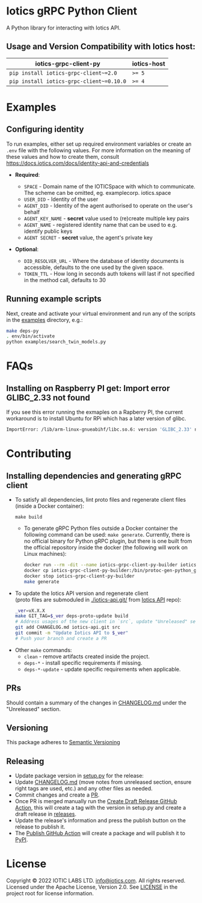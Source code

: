 # Iotics gRPC Python Client
A Python library for interacting with Iotics API.


## Usage and Version Compatibility with Iotics host:

| iotics-grpc-client-py | iotics-host |
|----------------------| ----------- |
|      `pip install iotics-grpc-client~=2.0`       | `>= 5`       |
|      `pip install iotics-grpc-client~=0.10.0`      | `>= 4`     |



# Examples
## Configuring identity
To run examples, either set up required environment variables or create an `.env` file with the following values. For
more information on the meaning of these values and how to create them, consult https://docs.iotics.com/docs/identity-api-and-credentials
* __Required__:
  * `SPACE` - Domain name of the IOTICSpace with which to communicate. The scheme can be omitted, eg. examplecorp.
    iotics.space
  * `USER_DID` - Identity of the user
  * `AGENT_DID` - Identity of the agent authorised to operate on the user's behalf
  * `AGENT_KEY_NAME` - __secret__ value used to (re)create multiple key pairs
  * `AGENT_NAME` - registered identity name that can be used to e.g. identify public keys
  * `AGENT SECRET` - __secret__ value, the agent's private key

* __Optional__:
  * `DID_RESOLVER_URL` - Where the database of identity documents is accessible, defaults to the one used by the given 
    space.
  * `TOKEN_TTL` - How long in seconds auth tokens will last if not specified in the method call, defaults to 30
## Running example scripts
Next, create and activate your virtual environment and run any of the scripts in the [examples](https://github.com/Iotic-Labs/iotics-grpc-client-py/tree/main/examples) directory, 
e.g.:
```bash
make deps-py
. env/bin/activate
python examples/search_twin_models.py
```


# FAQs

## Installing on Raspberry PI get: Import error GLIBC_2.33 not found

If you see this error running the exmaples on a Rapberry PI, the current workaround is to install Ubuntu for RPi which has a later version of glibc.

```bash
ImportError: /lib/arm-linux-gnueabihf/libc.so.6: version 'GLIBC_2.33' not found (required by /home/pi/work/starting/iotics-grpc-client-py/env/lib/python3.9/site-packages/grpc/_cython/cygrpc.cpython-39-arm-linux-gnueabihf.so)
```



# Contributing


## Installing dependencies and generating gRPC client
* To satisfy all dependencies, lint proto files and regenerate client files (inside a Docker container):
  ```shell
  make build
  ```
  * To generate gRPC Python files outside a Docker container the following command can be used: `make generate`.
    Currently, there is no official binary for Python gRPC plugin, but there is one built from the official repository
    inside the docker (the following will work on Linux machines):
    ```bash
    docker run --rm -dit --name iotics-grpc-client-py-builder iotics-grpc-client-py-builder /bin/bash
    docker cp iotics-grpc-client-py-builder:/bin/protoc-gen-python_grpc env/bin/protoc-gen-python_grpc
    docker stop iotics-grpc-client-py-builder
    make generate
    ```
* To update the Iotics API version and regenerate client  
  (proto files are submoduled in [./iotics-api.git/](./iotics-api.git)
  from [Iotics API](https://github.com/Iotic-Labs/api) repo):
  ```bash
  _ver=vX.X.X
  make GIT_TAG=$_ver deps-proto-update build
  # Address usages of the new client in `src`, update "Unreleased" section in CHANGELOG.md, then:
  git add CHANGELOG.md iotics-api.git src
  git commit -m "Update Iotics API to $_ver"
  # Push your branch and create a PR
  ```
* Other `make` commands:
  * `clean` - remove artifacts created inside the project.
  * `deps-*` - install specific requirements if missing.
  * `deps-*-update` - update specific requirements when applicable.


## PRs
Should contain a summary of the changes in [CHANGELOG.md](https://github.com/Iotic-Labs/iotics-grpc-client-py/blob/main/CHANGELOG.md) under the "Unreleased" section.


## Versioning

This package adheres to [Semantic Versioning](https://semver.org/spec/v2.0.0.html)


## Releasing
* Update package version in [setup.py](./setup.py) for the release:
* Update [CHANGELOG.md](https://github.com/Iotic-Labs/iotics-grpc-client-py/blob/main/CHANGELOG.md) (move notes from unreleased section, ensure right tags are used, etc.)
  and any other files as needed.
* Commit changes and create a [PR](https://github.com/Iotic-Labs/iotics-grpc-client-py/compare).
* Once PR is merged manually run the [Create Draft Release GitHub Action](https://github.com/Iotic-Labs/iotics-grpc-client-py/actions/workflows/draft_release.yml), this will create a tag with the version in setup.py and create a draft release in [releases](https://github.com/Iotic-Labs/iotics-grpc-client-py/releases).
* Update the release's information and press the publish button on the release to publish it.
* The [Publish GitHub Action](https://github.com/Iotic-Labs/iotics-grpc-client-ts/actions/workflows/publish.yml)
  will create a package and will publish it to [PyPI](https://pypi.org/project/iotics-grpc-client).


# License

Copyright © 2022 IOTIC LABS LTD. info@iotics.com. All rights reserved. Licensed under the Apache License, Version 2.0. See [LICENSE](https://github.com/Iotic-Labs/iotics-grpc-client-py/tree/main/LICENSE) in the project root for license information.

